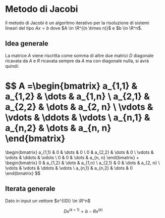 # Metodo di Jacobi

Il metodo di Jacobi è un algoritmo iterativo per la risoluzione di sistemi lineari del tipo $Ax = b$ dove $A \in \R^{(n \times n)}$ e $b \in \R^n$.

## Idea generale 

La matrice $A$ viene riscritta come somma di altre due matrici $D$ diagonale ricavata da $A$ e $R$ ricavata sempre da $A$ ma con diagonale nulla, si avrà quindi:

$$
A =\begin{bmatrix}
a_{1,1} & a_{1,2} & \dots  & a_{1,n} \\
a_{2,1} & a_{2,2} & \dots  & a_{2, n} \\
\vdots  & \vdots  & \ddots & \vdots   \\
a_{n,1} & a_{n,2} & \dots  & a_{n, n} 
\end{bmatrix}
= 
\begin{bmatrix}
a_{1,1} &   0     & \dots  & 0 \\
0       & a_{2,2} & \dots  & 0 \\
\vdots  & \vdots  & \ddots & \vdots   \\
0       & 0       & \dots  & a_{n, n} 
\end{bmatrix}
+
\begin{bmatrix}
0       & a_{1,2} & \dots  & a_{1,n} \\
a_{2,1} & 0       & \dots  & a_{2, n} \\
\vdots  & \vdots  & \ddots & \vdots   \\
a_{n,1} & a_{n,2} & \dots  & 0
\end{bmatrix}
$$

## Iterata generale

Dato in input un vettore $x^{(0)} \in \R^n$

$$
Dx^{(k+1)} = b - Rx^{(k)}
$$